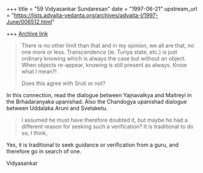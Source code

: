 +++
title = "59 Vidyasankar Sundaresan"
date = "1997-06-21"
upstream_url = "https://lists.advaita-vedanta.org/archives/advaita-l/1997-June/006512.html"

+++
[Archive link](https://lists.advaita-vedanta.org/archives/advaita-l/1997-June/006512.html)

> There is no other limit than that and in my opinion, we all are that, no
> one more or less.  Transcendence (ie. Turiya state, etc.) is just ordinary
> knowing which is always the case but without an object. When objects
> re-appear, knowing is still present as always. Know what I mean?!
>
> Does this agree with Sruti or not?

In this connection, read the dialogue between Yajnavalkya and Maitreyi in
the Brhadaranyaka upanishad. Also the Chandogya upanishad dialogue between
Uddalaka Aruni and Svetaketu.


> I assumed he must have therefore doubted it, but maybe he had a different
> reason for seeking such a verification?  It is traditional to do so, I think,

Yes, it is traditional to seek guidance or verification from a guru, and
therefore go in search of one.

Vidyasankar


